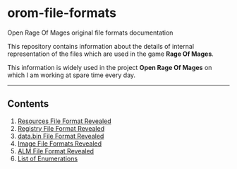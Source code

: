 # orom-file-formats
Open Rage Of Mages original file formats documentation

This repository contains information about the details of internal representation of the files which are used in the game **Rage Of Mages**.

This information is widely used in the project **Open Rage Of Mages** on which I am working at spare time every day.

---
## Contents
1. [Resources File Format Revealed](https://github.com/madwareru/orom-file-formats/blob/master/ResourceFileFormatDescription.md)
2. [Registry File Format Revealed](https://github.com/madwareru/orom-file-formats/blob/master/RegistryFileFormatDescription.md)
3. [data.bin File Format Revealed](https://github.com/madwareru/orom-file-formats/blob/master/DataBinFileFormat.md)
4. [Image File Formats Revealed](https://github.com/madwareru/orom-file-formats/blob/master/ImageFileFormats.md)
5. [ALM File Format Revealed](https://github.com/madwareru/orom-file-formats/blob/master/ALMFileFormatDescription.md)
6. [List of Enumerations](https://github.com/madwareru/orom-file-formats/blob/master/ListOfEnumerations.md)

